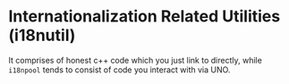 # Internationalization Related Utilities (i18nutil)

It comprises of honest c++ code which you just link to directly, while `i18npool`
tends to consist of code you interact with via UNO.
